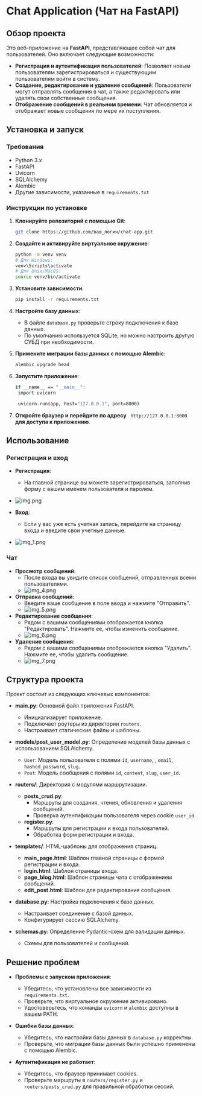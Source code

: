# Chat Application (Чат на FastAPI)


## Обзор проекта

Это веб-приложение на **FastAPI**, представляющее собой чат для пользователей. Оно включает следующие возможности:

- **Регистрация и аутентификация пользователей**: Позволяет новым пользователям зарегистрироваться и существующим пользователям войти в систему.
- **Создание, редактирование и удаление сообщений**: Пользователи могут отправлять сообщения в чат, а также редактировать или удалять свои собственные сообщения.
- **Отображение сообщений в реальном времени**: Чат обновляется и отображает новые сообщения по мере их поступления.

## Установка и запуск

### Требования

- Python 3.x
- FastAPI
- Uvicorn
- SQLAlchemy
- Alembic
- Другие зависимости, указанные в `requirements.txt`

### Инструкции по установке

1. **Клонируйте репозиторий с помощью Git**:

   ```bash
   git clone https://github.com/ваш_логин/chat-app.git
   ```

2. **Создайте и активируйте виртуальное окружение**:

   ```bash
   python -m venv venv
   # Для Windows:
   venv\Scripts\activate
   # Для Unix/MacOS:
   source venv/bin/activate
   ```

3. **Установите зависимости**:

   ```bash
   pip install -r requirements.txt
   ```

4. **Настройте базу данных**:

   - В файле `database.py` проверьте строку подключения к базе данных.
   - По умолчанию используется SQLite, но можно настроить другую СУБД при необходимости.

5. **Примените миграции базы данных с помощью Alembic**:

   ```bash
   alembic upgrade head
   ```

6. **Запустите приложение**:

   ```bash
   if __name__ == "__main__":
    import uvicorn

    uvicorn.run(app, host="127.0.0.1", port=8000)
   ```

7. **Откройте браузер и перейдите по адресу** ` http://127.0.0.1:8000` **для доступа к приложению**.

## Использование

### Регистрация и вход

- **Регистрация**:
  - На главной странице вы можете зарегистрироваться, заполнив форму с вашим именем пользователя и паролем.

- ![img.png](img.png)

- **Вход**:
  - Если у вас уже есть учетная запись, перейдите на страницу входа и введите свои учетные данные.
- ![img_1.png](img_1.png)

### Чат

- **Просмотр сообщений**:
  - После входа вы увидите список сообщений, отправленных всеми пользователями.
  - ![img_4.png](img_4.png)
- **Отправка сообщений**:
  - Введите ваше сообщение в поле ввода и нажмите "Отправить".
  - ![img_5.png](img_5.png)
- **Редактирование сообщения**:
  - Рядом с вашими сообщениями отображается кнопка "Редактировать". Нажмите ее, чтобы изменить сообщение.
  - ![img_6.png](img_6.png)
- **Удаление сообщения**:
  - Рядом с вашими сообщениями отображается кнопка "Удалить". Нажмите ее, чтобы удалить сообщение.
  - ![img_7.png](img_7.png)


## Структура проекта

Проект состоит из следующих ключевых компонентов:

- **main.py**: Основной файл приложения FastAPI.
  - Инициализирует приложение.
  - Подключает роутеры из директории `routers`.
  - Настраивает статические файлы и шаблоны.

- **models/post_user_model.py**: Определение моделей базы данных с использованием SQLAlchemy.
  - `User`: Модель пользователя с полями `id`, `username`, , `email`, `hashed_password`, `slug`.
  - `Post`: Модель сообщения с полями `id`, `content`, `slug`, `user_id`.

- **routers/**: Директория с модулями маршрутизации.
  - **posts_crud.py**:
    - Маршруты для создания, чтения, обновления и удаления сообщений.
    - Проверка аутентификации пользователя через cookie `user_id`.
  - **register.py**:
    - Маршруты для регистрации и входа пользователей.
    - Обработка форм регистрации и входа.

- **templates/**: HTML-шаблоны для отображения страниц.
  - **main_page.html**: Шаблон главной страницы с формой регистрации и входа.
  - **login.html**: Шаблон страницы входа.
  - **page_blog.html**: Шаблон страницы чата с отображением сообщений.
  - **edit_post.html**: Шаблон для редактирования сообщения.

- **database.py**: Настройка подключения к базе данных.
  - Настраивает соединение с базой данных.
  - Конфигурирует сессию SQLAlchemy.

- **schemas.py**: Определение Pydantic-схем для валидации данных.
  - Схемы для пользователей и сообщений.

## Решение проблем

- **Проблемы с запуском приложения**:
  - Убедитесь, что установлены все зависимости из `requirements.txt`.
  - Проверьте, что виртуальное окружение активировано.
  - Удостоверьтесь, что команды `uvicorn` и `alembic` доступны в вашем PATH.

- **Ошибки базы данных**:
  - Убедитесь, что настройки базы данных в `database.py` корректны.
  - Проверьте, что миграции базы данных были успешно применены с помощью Alembic.

- **Аутентификация не работает**:
  - Убедитесь, что браузер принимает cookies.
  - Проверьте маршруты в `routers/register.py` и `routers/posts_crud.py` для правильной обработки сессий.
